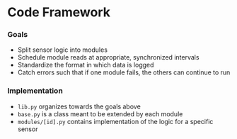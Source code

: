 # Code Framework

### Goals

- Split sensor logic into modules
- Schedule module reads at appropriate, synchronized intervals
- Standardize the format in which data is logged
- Catch errors such that if one module fails, the others can continue to run

### Implementation

- `lib.py` organizes towards the goals above
- `base.py` is a class meant to be extended by each module
- `modules/[id].py` contains implementation of the logic for a specific sensor